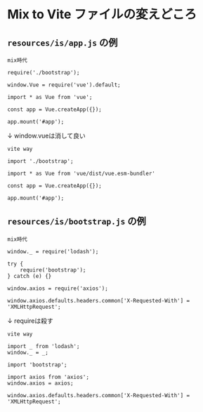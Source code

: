 # Mix to Vite ファイルの変えどころ

## `resources/is/app.js` の例

`mix時代`

```vim
require('./bootstrap');

window.Vue = require('vue').default;

import * as Vue from 'vue';

const app = Vue.createApp({});

app.mount('#app');
```

↓ window.vueは消して良い

`vite way`

```vim
import './bootstrap';

import * as Vue from 'vue/dist/vue.esm-bundler'

const app = Vue.createApp({});

app.mount('#app');
```


## `resources/is/bootstrap.js` の例

`mix時代`

```vim
window._ = require('lodash');

try {
    require('bootstrap');
} catch (e) {}

window.axios = require('axios');

window.axios.defaults.headers.common['X-Requested-With'] = 'XMLHttpRequest';
```

↓ requireは殺す

`vite way`

```vim
import _ from 'lodash';
window._ = _;

import 'bootstrap';

import axios from 'axios';
window.axios = axios;

window.axios.defaults.headers.common['X-Requested-With'] = 'XMLHttpRequest';
```

